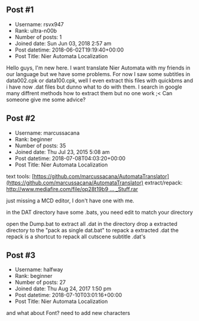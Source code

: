 ## Post #1
- Username: rsvx947
- Rank: ultra-n00b
- Number of posts: 1
- Joined date: Sun Jun 03, 2018 2:57 am
- Post datetime: 2018-06-02T19:19:40+00:00
- Post Title: Nier Automata Localization

Hello guys, I'm new here. I want translate Nier Automata with my friends in our language but we have some problems. For now I saw some subtitles in data002.cpk or data100.cpk, well I even extract this files with quickbms and i have now .dat files but dunno what to do with them. I search in google many diffrent methods how to extract them but no one work ;< Can someone give me some advice?
## Post #2
- Username: marcussacana
- Rank: beginner
- Number of posts: 35
- Joined date: Thu Jul 23, 2015 5:08 am
- Post datetime: 2018-07-08T04:03:20+00:00
- Post Title: Nier Automata Localization

text tools: [https://github.com/marcussacana/AutomataTranslator](https://github.com/marcussacana/AutomataTranslator) 
extract/repack: [http://www.mediafire.com/file/op28t19b9 ... _Stuff.rar](http://www.mediafire.com/file/op28t19b91ot4j7/Nier_Stuff.rar)

just missing a MCD editor, I don't have one with me.

in the DAT directory have some .bats, you need edit to match your directory

open the Dump.bat to extract all .dat in the directory
drop a extracted directory to the "pack as single dat.bat" to repack a extracted .dat
the repack is a shortcut to repack all cutscene subtitle .dat's
## Post #3
- Username: halfway
- Rank: beginner
- Number of posts: 27
- Joined date: Thu Aug 24, 2017 1:50 pm
- Post datetime: 2018-07-10T03:01:16+00:00
- Post Title: Nier Automata Localization

and what about Font? need to add new characters
